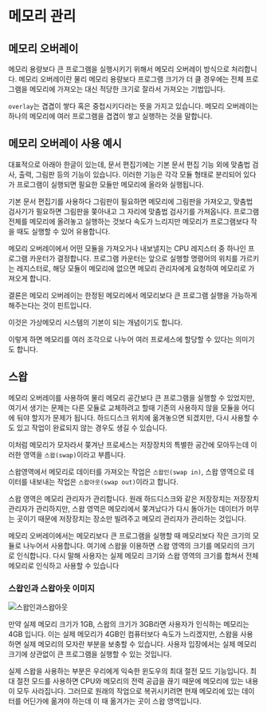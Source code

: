 # 메모리 관리

## 메모리 오버레이

메모리 용량보다 큰 프로그램을 실행시키기 위해서 메모리 오버레이 방식으로 처리합니다. 메모리 오버레이란 물리 메모리 용량보다 프로그램 크기가 더 클 경우에는 전체 프로그램을 메모리에 가져오는 대신 적당한 크기로 잘라서 가져오는 기법입니다.

`overlay`는 겹겹이 쌓다 혹은 중첩시키다라는 뜻을 가지고 있습니다. 메모리 오버레이는 하나의 메모리에 여러 프로그램을 겹겹이 쌓고 실행하는 것을 말합니다.

## 메모리 오버레이 사용 예시

대표적으로 아래아 한글이 있는데, 문서 편집기에는 기본 문서 편집 기능 외에 맞춤법 검사, 출력, 그림판 등의 기능이 있습니다. 이러한 기능은 각각 모듈 형태로 분리되어 있다가 프로그램이 실행되면 필요한 모듈만 메모리에 올라와 실행됩니다. 

기본 문서 편집기를 사용하다 그림판이 필요하면 메모리에 그림판을 가져오고, 맞춤법 검사기가 필요하면 그림판을 쫒아내고 그 자리에 맞춤법 검사기를 가져옵니다. 프로그램 전체를 메모리에 올려놓고 실행하는 것보다 속도가 느리지만 메모리가 프로그램보다 작을 때도 실행할 수 있어 유용합니다.

메모리 오버레이에서 어떤 모듈을 가져오거나 내보낼지는 CPU 레지스터 중 하나인 프로그램 카운터가 결정합니다. 프로그램 카운터는 앞으로 실행할 명령어의 위치를 가르키는 레지스터로, 해당 모듈이 메모리에 없으면 메모리 관리자에게 요청하여 메모리로 가져오게 합니다.

결론은 메모리 오버레이는 한정된 메모리에서 메모리보다 큰 프로그램 실행을 가능하게 해주는다는 것이 핀트입니다. 

이것은 가상메모리 시스템의 기본이 되는 개념이기도 합니다.

이렇게 하면 메모리를 여러 조각으로 나누어 여러 프로세스에 할당할 수 있다는 의미기도 합니다.


## 스왑

메모리 오버레이를 사용하여 물리 메모리 공간보다 큰 프로그램을 실행할 수 있었지만, 여기서 생기는 문제는 다른 모듈로 교체하려고 할때 기존의 사용하지 않을 모듈을 어디에 둬야 할지가 문제가 됩니다. 하드디스크 위치에 옮겨놓으면 되겠지만, 다시 사용할 수도 있고 작업이 완료되지 않는 경우도 생길 수 있습니다.

이처럼 메모리가 모자라서 쫒겨난 프로세스는 저장장치의 특별한 공간에 모아두는데 이러한 영역을 `스왑(swap)`이라고 부릅니다. 

스왑영역에서 메모리로 데이터를 가져오는 작업은 `스왑인(swap in)`, 스왑 영역으로 데이터를 내보내는 작업은 `스왑아웃(swap out)`이라고 합니다.

스왑 영역은 메모리 관리자가 관리합니다. 원래 하드디스크와 같은 저장장치는 저장장치 관리자가 관리하지만, 스왑 영역은 메모리에서 쫒겨났다가 다시 돌아가는 데이터가 머무는 곳이기 때문에 저장장치는 장소만 빌려주고 메모리 관리자가 관리하는 것입니다.

메모리 오버레이에서는 메모리보다 큰 프로그램을 실행할 때 메모리보다 작은 크기의 모듈로 나누어서 사용합니다. 여기에 스왑을 이용하면 스왑 영역의 크기를 메모리의 크기로 인식합니다. 다시 말해 사용자는 실제 메모리 크기와 스왑 영역의 크기를 합쳐서 전체 메모리로 인식하고 사용할 수 있습니다


### 스왑인과 스왑아웃 이미지 

![스왑인과스왑아웃](https://user-images.githubusercontent.com/22395934/126871361-b1ee774b-c3dc-4e62-bc8b-034fa53e0c8d.png)

만약 실제 메모리 크기가 1GB, 스왑의 크기가 3GB라면 사용자가 인식하는 메모리는 4GB 입니다. 이는 실제 메모리가 4GB인 컴퓨터보다 속도가 느리겠지만, 스왑을 사용하면 실제 메모리의 모자란 부분을 보충할 수 있습니다. 사용자 입장에서는 실제 메모리 크기에 상관없이 큰 프로그램을 실행할 수 있는 것입니다.

실제 스왑을 사용하는 부분은 우리에게 익숙한 윈도우의 최대 절전 모드 기능입니다. 최대 절전 모드를 사용하면 CPU와 메모리의 전력 공급을 끊기 때문에 메모리에 있는 내용이 모두 사라집니다. 그러므로 원래의 작업으로 복귀시키려면 현재 메모리에 있는 데이터를 어딘가에 옮겨야 하는데 이 때 옮겨가는 곳이 스왑 영역입니다.


